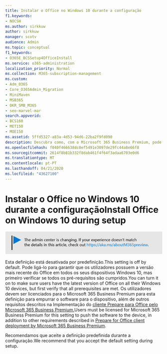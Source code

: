 ```yaml
---
title: Instalar o Office no Windows 10 durante a configuração
f1.keywords:
- NOCSH
ms.author: sirkkuw
author: sirkkuw
manager: scotv
audience: Admin
ms.topic: conceptual
f1_keywords:
- O365E_BCSSetup4OfficeInstall
ms.service: o365-administration
localization_priority: Normal
ms.collection: M365-subscription-management
ms.custom:
- Adm_O365
- Core_O365Admin_Migration
- MiniMaven
- MSB365
- OKR_SMB_M365
- seo-marvel-mar
search.appverid:
- BCS160
- MET150
- MOE150
ms.assetid: 5ffd5327-a83a-4d53-94d6-22ba2f9fd090
description: Descubra como, com o Microsoft 365 Business Premium, pode automaticamente certificar-se de que os utilizadores têm a versão mais recente do Office em todos os seus dispositivos Windows 10.
ms.openlocfilehash: f040f466638dc0ef5491e3097de29fc44a8e66f8
ms.sourcegitcommit: 2614f8b81b332f8dab461f4f64f3adaa6703e0d6
ms.translationtype: MT
ms.contentlocale: pt-PT
ms.lasthandoff: 04/21/2020
ms.locfileid: "43627100"
---
```

# <a name="install-office-on-windows-10-during-setup"></a><span data-ttu-id="36652-103">Instalar o Office no Windows 10 durante a configuração</span><span class="sxs-lookup"><span data-stu-id="36652-103">Install Office on Windows 10 during setup</span></span>

![Banner que https://aka.ms/aboutM365previewaponta para .](../media/m365admincenterchanging.png)

<span data-ttu-id="36652-105">Esta definição está desativada por predefinição.</span><span class="sxs-lookup"><span data-stu-id="36652-105">This setting is off by default.</span></span> <span data-ttu-id="36652-106">Pode ligá-lo para garantir que os utilizadores possuem a versão mais recente do Office em todos os seus dispositivos Windows 10, mas primeiro verificar se todos os pré-requisitos são cumpridos.</span><span class="sxs-lookup"><span data-stu-id="36652-106">You can turn it on to make sure users have the latest version of Office on all their Windows 10 devices, but first verify that all prerequisites are met.</span></span> <span data-ttu-id="36652-107">Os utilizadores devem ser licenciados para o Microsoft 365 Business Premium para esta definição para empurrar o software para o dispositivo, além de outros requisitos descritos na Implementação do [cliente Prepare para Office pelo Microsoft 365 Business Premium.](prepare-for-office-client-deployment.md)</span><span class="sxs-lookup"><span data-stu-id="36652-107">Users must be licensed for Microsoft 365 Business Premium for this setting to push the software to the device, in addition to other requirements described in [Prepare for Office client deployment by Microsoft 365 Business Premium](prepare-for-office-client-deployment.md).</span></span>
  
<span data-ttu-id="36652-108">Recomendamos que aceite a definição predefinida durante a configuração.</span><span class="sxs-lookup"><span data-stu-id="36652-108">We recommend that you accept the default setting during setup.</span></span>
